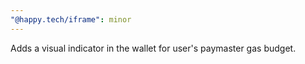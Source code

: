 ```yaml
---
"@happy.tech/iframe": minor
---
```


Adds a visual indicator in the wallet for user's paymaster gas budget.
